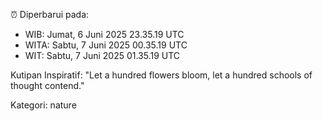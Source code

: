 ⏰ Diperbarui pada:
- WIB: Jumat, 6 Juni 2025 23.35.19 UTC
- WITA: Sabtu, 7 Juni 2025 00.35.19 UTC
- WIT: Sabtu, 7 Juni 2025 01.35.19 UTC

Kutipan Inspiratif:
"Let a hundred flowers bloom, let a hundred schools of thought contend."


Kategori: nature

